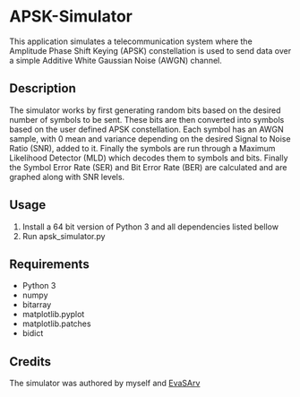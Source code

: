 # APSK-Simulator 
This application simulates a telecommunication system where the Amplitude Phase Shift Keying (APSK) constellation is used to send data over a simple Additive White Gaussian Noise (AWGN) channel.

## Description
The simulator works by first generating random bits based on the desired number of symbols to be sent. These bits are then converted into symbols based on the user defined APSK constellation. Each symbol has an AWGN sample, with 0 mean and variance depending on the desired Signal to Noise Ratio (SNR), added to it. Finally the symbols are run through a Maximum Likelihood Detector (MLD) which decodes them to symbols and bits. Finally the Symbol Error Rate (SER) and Bit Error Rate (BER) are calculated and are graphed along with SNR levels.  

## Usage
1. Install a 64 bit version of Python 3 and all dependencies listed bellow
2. Run apsk_simulator.py

## Requirements
* Python 3
* numpy
* bitarray
* matplotlib.pyplot 
* matplotlib.patches
* bidict

## Credits
The simulator was authored by myself and [EvaSArv](https://github.com/EvaSArv/)
